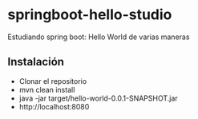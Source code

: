 # springboot-hello-studio

Estudiando spring boot: Hello World de varias maneras

## Instalación
- Clonar el repositorio
- mvn clean install
- java -jar target/hello-world-0.0.1-SNAPSHOT.jar
- http://localhost:8080
